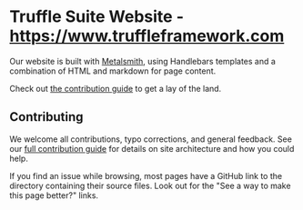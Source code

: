 # Truffle Suite Website - https://www.truffleframework.com

Our website is built with [Metalsmith](http://www.metalsmith.io/), using Handlebars templates and a combination of HTML and markdown for page content. 

Check out [the contribution guide](https://github.com/trufflesuite/trufflesuite.com/blob/master/CONTRIBUTING.md) to get a lay of the land.

## Contributing

We welcome all contributions, typo corrections, and general feedback. See our [full contribution guide](https://github.com/trufflesuite/trufflesuite.com/blob/master/CONTRIBUTING.md) for details on site architecture and how you could help.

If you find an issue while browsing, most pages have a GitHub link to the directory containing their source files. Look out for the "See a way to make this page better?" links.